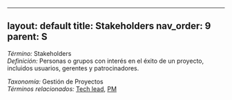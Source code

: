 
---
layout: default
title: Stakeholders
nav_order: 9
parent: S
---

*Término:* Stakeholders  
*Definición:* Personas o grupos con interés en el éxito de un proyecto, incluidos usuarios, gerentes y patrocinadores.

*Taxonomía:* Gestión de Proyectos  
*Términos relacionados:* [Tech lead](https://maleniski.github.io/diccionario-angl-tec-mx/docs/alfabeticamente/T/tech-lead/), [PM](https://maleniski.github.io/diccionario-angl-tec-mx/docs/alfabeticamente/P/pm/)
